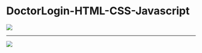 # DoctorLogin-HTML-CSS-Javascript
<img src="https://github.com/canakdag06/DoctorLogin-HTML-CSS-Javascript/assets/77192206/c406c3ca-63a5-4962-bb0b-8dff8bb7eb11"/> </br>
<hr>
<img src="https://github.com/canakdag06/DoctorLogin-HTML-CSS-Javascript/assets/77192206/f5c01be3-8a9a-4bf3-9c0f-022aa16a184c"/> </br>
